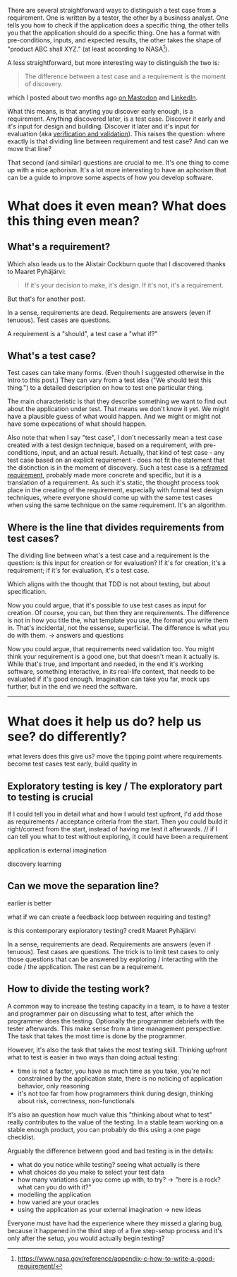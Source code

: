<!--
.. title: The difference between a test case and a requirement is the moment of discovery
.. slug: the-difference-between-a-test-case-and-a-requirement-is-the-moment-of-discovery
.. date: 2024-04-27
.. category: 
.. tags: 
.. type: text
-->

<!-- 
	goal of the post:
	- explain the meaning of the aphorism on its own
	- describe the (at least) three things we can do based on that aphorism

	not the goal:
	- make the aphorism the be-all-end-all on the distinction between test cases and requirements
 -->

There are several straightforward ways to distinguish a test case from a requirement. One is written by a tester, the other by a business analyst. One tells you how to check if the application does a specific thing, the other tells you that the application should do a specific thing. One has a format with pre-conditions, inputs, and expected results, the other takes the shape of "product ABC shall XYZ." (at least according to NASA[^1]).

[^1]: https://www.nasa.gov/reference/appendix-c-how-to-write-a-good-requirement/

A less straightforward, but more interesting way to distinguish the two is:

> The difference between a test case and a requirement is the moment of discovery.

which I posted about two months ago [on Mastodon](https://chaos.social/@joeposaurus/111963169048720039) and [LinkedIn](https://www.linkedin.com/posts/joepschuurkes_the-difference-between-a-test-case-and-a-activity-7165642850334945281-r5Di?utm_source=share&utm_medium=member_android).

What this means, is that anyting you discover early enough, is a requirement. Anything discovered later, is a test case. Discover it early and it's input for design and building. Discover it later and it's input for evaluation (aka [verification and validation](link://slug/three-arguments-against-the-verification-validation-dichotomy/)). This raises the question: where exactly is that dividing line between requirement and test case? And can we move that line?

That second (and similar) questions are crucial to me. It's one thing to come up with a nice aphorism. It's a lot more interesting to have an aphorism that can be a guide to improve some aspects of how you develop software.


<!-- TEASER_END -->

# What does it even mean? What does this thing even mean?

## What's a requirement?

Which also leads us to the Alistair Cockburn quote that I discovered thanks to Maaret Pyhäjärvi:

> If it's your decision to make, it's design. If it's not, it's a requirement.

But that's for another post.

In a sense, requirements are dead. Requirements are answers (even if tenuous). Test cases are questions.

A requirement is a "should", a test case a "what if?"


## What's a test case?

Test cases can take many forms. (Even thouh I suggested otherwise in the intro to this post.) They can vary from a test idea ("We should test this thing.") to a detailed description on how to test one particular thing.

The main characteristic is that they describe something we want to find out about the application under test. That means we don't know it yet. We might have a plausible guess of what would happen. And we might or might not have some expecations of what should happen.

<!-- Is this true? What about all the stuff that runs in the pipeline? I guess we know what it should do, but we do want to be very sure it still does this. But then how is it different from test cases derived with test design techniques? -->

<!--
	the distinction is in the moment of discovery, so no rephrasing of requirements into test cases
	perhaps I don't have a clear anwers and this is more of an exploration of meaning
	how does this link to contemporary exploratory testing? to putting exploratory testing really early in the process?
		external imagination, not knowing (yet)
		ET is not at the end, it's part of the dev process, together with automation
		ET is exploring and evaluation once you've done something based on the requirements
-->


Also note that when I say "test case", I don't necessarily mean a test case created with a test design technique, based on a requirement, with pre-conditions, input, and an actual result. Actually, that kind of test case - any test case based on an explicit requirement - does not fit the statement that the distinction is in the moment of discovery. Such a test case is a [reframed requirement](link://slug/the-test-case-an-epistemological-deconstruction), probably made more concrete and specific, but it is a translation of a requirement. As such it's static, the thought process took place in the creating of the requirement, especially with formal test design techniques, where everyone should come up with the same test cases when using the same technique on the same requirement. It's an algorithm.



## Where is the line that divides requirements from test cases?

The dividing line between what's a test case and a requirement is the question: is this input for creation or for evaluation? If it's for creation, it's a requirement; if it's for evaluation, it's a test case.

Which aligns with the thought that TDD is not about testing, but about specification.

Now you could argue, that it's possible to use test cases as input for creation. Of course, you can, but then they are requirements. The difference is not in how you title the, what template you use, the format you write them in. That's incidental, not the essense, superficial. The difference is what you do with them. -> answers and questions

Now you could argue, that requirements need validation too. You might think your requirement is a good one, but that doesn't mean it actually is. While that's true, and important and needed, in the end it's working software, something interactive, in its real-life context, that needs to be evaluated if it's good enough. Imagination can take you far, mock ups further, but in the end we need the software.

---


# What does it help us do? help us see? do differently?

what levers does this give us?
move the tipping point where requirements become test cases
test early, build quality in


## Exploratory testing is key / The exploratory part to testing is crucial

If I could tell you in detail what and how I would test upfront, I'd add those as requirements / acceptance criteria from the start. Then you could build it right/correct from the start, instead of having me test it afterwards. // if I can tell you what to test without exploring, it could have been a requirement

application is external imagination

discovery learning


## Can we move the separation line?
earlier is better

what if we can create a feedback loop between requiring and testing?

is this contemporary exploratory testing? credit Maaret Pyhäjärvi


In a sense, requirements are dead. Requirements are answers (even if tenuous). Test cases are questions. The trick is to limit test cases to only those questions that can be answered by exploring / interacting with the code / the application. The rest can be a requirement.



## How to divide the testing work?

A common way to increase the testing capacity in a team, is to have a tester and programmer pair on discussing what to test, after which the programmer does the testing. Optionally the programmer debriefs with the tester afterwards. This make sense from a time management perspective. The task that takes the most time is done by the programmer.

However, it's also the task that takes the most testing skill. Thinking upfront what to test is easier in two ways than doing actual testing:

- time is not a factor, you have as much time as you take, you're not constrained by the application state, there is no noticing of application behavior, only reasoning
- it's not too far from how programmers think during design, thinking about risk, correctness, non-functionals

It's also an question how much value this "thinking about what to test" really contributes to the value of the testing. In a stable team working on a stable enough product, you can probably do this using a one page checklist.

Arguably the difference between good and bad testing is in the details:

- what do you notice while testing? seeing what actually is there
- what choices do you make to select your test data
- how many variations can you come up with, to try? -> "here is a rock? what can you do with it?"
- modelling the application
- how varied are your oracles
- using the application as your external imagination -> new ideas

Everyone must have had the experience where they missed a glaring bug, because it happened in the third step of a five step-setup process and it's only after the setup, you would actually begin testing?